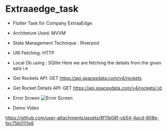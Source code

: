 # Extraaedge_task

- Flutter Task for Company ExtraaEdge. 
- Architeture Used: MVVM
- State Management Technique : Riverpod
- URl Fetching: HTTP
- Local Db using : SQlite
Here we are fetching the details from the given apis i.e

- Get Rockets API: GET https://api.spacexdata.com/v4/rockets
- Get Rocket Details API: GET https://api.spacexdata.com/v4/rockets/:id
- Error Screen
![Error Screen](https://github.com/user-attachments/assets/b0f48314-6165-4c2b-a603-8ce0d475262f)

- Demo Video
  


https://github.com/user-attachments/assets/8f11b08f-cb54-4acd-808e-fec75b0111e8

